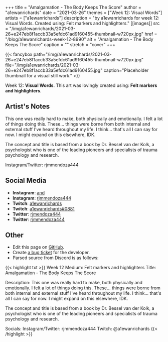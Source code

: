 +++
title =       "Amalgamation - The Body Keeps The Score"
author =      "a1ewanrichards"
date =        "2021-03-26"
themes =      ["Week 12: Visual Words"]
artists =     ["a1ewanrichards"]
description = "by a1ewanrichards for week 12: Visual Words. Created using: Felt markers and highlighters."
[[images]]
      src = "/img/a1ewanrichards/2021-03-26+e247eb8f1accb33a5efdc61ad9160455-thumbnail-w720px.jpg"
      href = "/blog/a1ewanrichards-week-12-8990"
      alt = "Amalgamation - The Body Keeps The Score"
      caption = ""
      stretch = "cover"
+++

{{< fancybox path="/img/a1ewanrichards/2021-03-26+e247eb8f1accb33a5efdc61ad9160455-thumbnail-w720px.jpg" file="/img/a1ewanrichards/2021-03-26+e247eb8f1accb33a5efdc61ad9160455.jpg" caption="Placeholder thumbnail for a visual still work." >}}


Week 12: **Visual Words**. This art was lovingly created using: **Felt markers and highlighters**.

## Artist's Notes

This one was really hard to make, both physically and emotionally. I felt a lot of things doing this. These... things were borne from both internal and external stuff I've heard throughout my life. I think... that's all I can say for now. I might expand on this elsewhere, IDK.

The concept and title is based from a book by Dr. Bessel van der Kolk, a psychologist who is one of the leading pioneers and specialists of trauma psychology and research.

Instagram/Twitter: rjmmendoza444

## Social Media

- **Instagram**: <a href='https://instagram.com/and' target='_blank'>and</a>
- **Instagram**: <a href='https://instagram.com/rjmmendoza444' target='_blank'>rjmmendoza444</a>
- **Twitch**: <a href='https://twitch.tv/a1ewanrichards' target='_blank'>a1ewanrichards</a>
- **Twitch**: <a href='https://twitch.tv/a1ewanrichards#0881' target='_blank'>a1ewanrichards#0881</a>
- **Twitter**: <a href='https://twitter.com/rjmendoza444' target='_blank'>rjmendoza444</a>
- **Twitter**: <a href='https://twitter.com/rjmmendoza444' target='_blank'>rjmmendoza444</a>

## Other

- Edit this page on [GitHub](https://github.com/teaminkling/web-refresh/edit/main/content/blog/a1ewanrichards-week-12-8990.md).
- Create [a bug ticket](https://github.com/teaminkling/web-refresh/issues/new?assignees=&labels=bug&template=problem-report.md&title=) for the developer.
- Parsed source from Discord is as follows:

{{< highlight txt >}}
Week 12
Medium: Felt markers and highlighters
Title: Amalgamation - The Body Keeps The Score

Description: This one was really hard to make, both physically and emotionally. I felt a lot of things doing this. These... things were borne from both internal and external stuff I've heard throughout my life. I think... that's all I can say for now. I might expand on this elsewhere, IDK.

The concept and title is based from a book by Dr. Bessel van der Kolk, a psychologist who is one of the leading pioneers and specialists of trauma psychology and research.

Socials:
Instagram/Twitter: rjmmendoza444
Twitch: @a1ewanrichards
{{< /highlight >}}